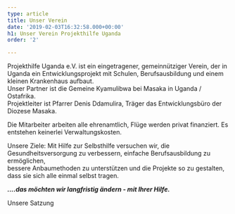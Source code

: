 ```yaml
---
type: article
title: Unser Verein
date: '2019-02-03T16:32:58.000+00:00'
h1: Unser Verein Projekthilfe Uganda
order: '2'

---
```

Projekthilfe Uganda e.V. ist ein eingetragener, gemeinnütziger Verein, der in Uganda ein Entwicklungsprojekt mit Schulen, Berufsausbildung und einem kleinen Krankenhaus aufbaut.  
Unser Partner ist die Gemeine Kyamulibwa bei Masaka in Uganda / Ostafrika.  
Projektleiter ist Pfarrer Denis Ddamulira, Träger das Entwicklungsbüro der Diozese Masaka.

Die Mitarbeiter arbeiten alle ehrenamtlich, Flüge werden privat finanziert. Es entstehen keinerlei Verwaltungskosten.

Unsere Ziele: Mit Hilfe zur Selbsthilfe versuchen wir, die Gesundheitsversorgung zu verbessern, einfache Berufsausbildung zu ermöglichen,  
bessere Anbaumethoden zu unterstützen und die Projekte so zu gestalten, dass sie sich alle einmal selbst tragen.

**_....das möchten wir langfristig ändern - mit Ihrer Hilfe._**

Unsere Satzung